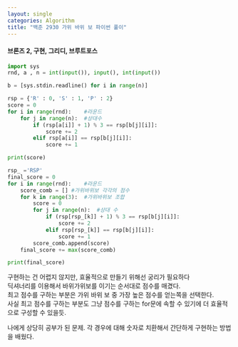 ```yaml
---
layout: single
categories: Algorithm
title: "백준 2930 가위 바위 보 파이썬 풀이"
---
```

#### 브론즈 2, 구현, 그리디, 브루트포스

```py
import sys
rnd, a , n = int(input()), input(), int(input())

b = [sys.stdin.readline() for i in range(n)]

rsp = {'R' : 0, 'S' : 1, 'P' : 2}
score = 0
for i in range(rnd):    #라운드
    for j in range(n):  #상대수
        if (rsp[a[i]] + 1) % 3 == rsp[b[j][i]]:
            score += 2
        elif rsp[a[i]] == rsp[b[j][i]]:
            score += 1

print(score)

rsp_ ='RSP'
final_score = 0
for i in range(rnd):    #라운드
    score_comb = [] #가위바위보 각각의 점수
    for k in range(3):  #가위바위보 조합
        score = 0
        for j in range(n):  #상대 수
            if (rsp[rsp_[k]] + 1) % 3 == rsp[b[j][i]]:
                score += 2
            elif rsp[rsp_[k]] == rsp[b[j][i]]:
                score += 1
        score_comb.append(score)
    final_score += max(score_comb)

print(final_score)
```

구현하는 건 어렵지 않지만, 효율적으로 만들기 위해선 궁리가 필요하다<br>
딕셔너리를 이용해서 바위가위보를 이기는 순서대로 점수를 매겼다.<br>
최고 점수를 구하는 부분은 가위 바위 보 중 가장 높은 점수를 얻는쪽을 선택한다.<br>
사실 최고 점수를 구하는 부분도 그냥 점수를 구하는 for문에 속할 수 있기에 더 효율적으로 구성할 수 있을듯.<br>

나에게 상당히 공부가 된 문제. 각 경우에 대해 숫자로 치환해서 간단하게 구현하는 방법을 배웠다.

